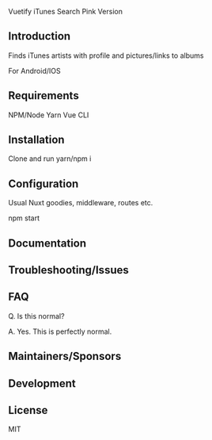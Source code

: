 Vuetify iTunes Search Pink Version

## Introduction

Finds iTunes artists with profile and pictures/links to albums

For Android/IOS

## Requirements

NPM/Node
 Yarn
 Vue CLI


## Installation

Clone and run yarn/npm i

## Configuration

Usual Nuxt goodies, middleware, routes etc. 

npm start

## Documentation



## Troubleshooting/Issues



## FAQ

Q. Is this normal?

A. Yes. This is perfectly normal.

## Maintainers/Sponsors





## Development



## License

MIT

